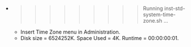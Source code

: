 * >>>>>>>>> Running inst-std-system-time-zone.sh ...
  * Insert Time Zone menu in Administration.
  * Disk size = 6524252K. Space Used = 4K. Runtime = 00:00:00:01.
